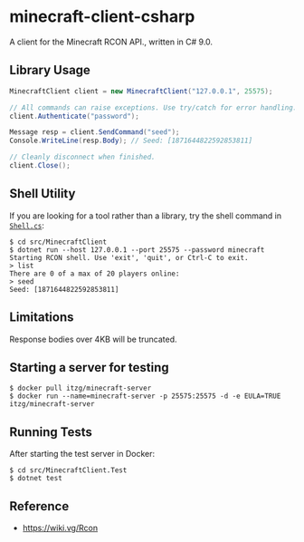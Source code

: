 # minecraft-client-csharp

A client for the Minecraft RCON API., written in C# 9.0.

## Library Usage

```csharp
MinecraftClient client = new MinecraftClient("127.0.0.1", 25575);

// All commands can raise exceptions. Use try/catch for error handling.
client.Authenticate("password");

Message resp = client.SendCommand("seed");
Console.WriteLine(resp.Body); // Seed: [1871644822592853811]

// Cleanly disconnect when finished.
client.Close();
```

## Shell Utility

If you are looking for a tool rather than a library, try the shell command in [`Shell.cs`](src/MinecraftClient/Shell.cs):

```
$ cd src/MinecraftClient
$ dotnet run --host 127.0.0.1 --port 25575 --password minecraft
Starting RCON shell. Use 'exit', 'quit', or Ctrl-C to exit.
> list
There are 0 of a max of 20 players online:
> seed
Seed: [1871644822592853811]
```

## Limitations

Response bodies over 4KB will be truncated.

## Starting a server for testing

```
$ docker pull itzg/minecraft-server
$ docker run --name=minecraft-server -p 25575:25575 -d -e EULA=TRUE itzg/minecraft-server
```

## Running Tests

After starting the test server in Docker:

```
$ cd src/MinecraftClient.Test
$ dotnet test
```

## Reference

- https://wiki.vg/Rcon
